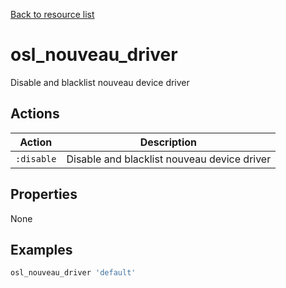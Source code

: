 [Back to resource list](../README.md#resources)

# osl_nouveau_driver

Disable and blacklist nouveau device driver

## Actions

| Action     | Description                                 |
| ---------- | ------------------------------------------- |
| `:disable` | Disable and blacklist nouveau device driver |

## Properties

None

## Examples

```ruby
osl_nouveau_driver 'default'
```
